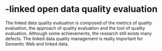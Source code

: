 # -linked open data quality evaluation
The linked data quality evaluation is composed of the metrics of quality evaluation,
the approach of quality evaluation and the tool of quality evaluation. Although some achievements, 
the research still exists many defects. The linked data quality management is really important for Semantic Web and linked data.

